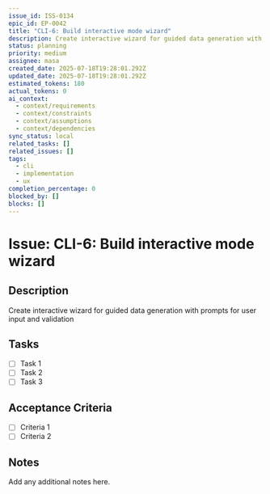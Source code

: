 ```yaml
---
issue_id: ISS-0134
epic_id: EP-0042
title: "CLI-6: Build interactive mode wizard"
description: Create interactive wizard for guided data generation with prompts for user input and validation
status: planning
priority: medium
assignee: masa
created_date: 2025-07-18T19:28:01.292Z
updated_date: 2025-07-18T19:28:01.292Z
estimated_tokens: 180
actual_tokens: 0
ai_context:
  - context/requirements
  - context/constraints
  - context/assumptions
  - context/dependencies
sync_status: local
related_tasks: []
related_issues: []
tags:
  - cli
  - implementation
  - ux
completion_percentage: 0
blocked_by: []
blocks: []
---
```


# Issue: CLI-6: Build interactive mode wizard

## Description
Create interactive wizard for guided data generation with prompts for user input and validation

## Tasks
- [ ] Task 1
- [ ] Task 2
- [ ] Task 3

## Acceptance Criteria
- [ ] Criteria 1
- [ ] Criteria 2

## Notes
Add any additional notes here.
